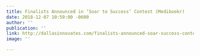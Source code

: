 ```yaml
---
title: Finalists Announced in ‘Soar to Success’ Contest (Medibookr)
date: 2018-12-07 10:59:00 -0600
author: ''
publication: ''
link: http://dallasinnovates.com/finalists-announced-soar-success-contest/
image: ''

---
```

